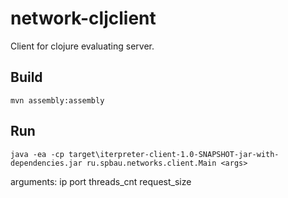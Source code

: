 network-cljclient
=================

Client for clojure evaluating server.

## Build
    mvn assembly:assembly
    
## Run
    java -ea -cp target\iterpreter-client-1.0-SNAPSHOT-jar-with-dependencies.jar ru.spbau.networks.client.Main <args>
    
arguments: ip port threads_cnt request_size
